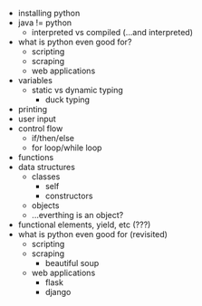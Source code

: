 * installing python
* java != python 
  * interpreted vs compiled (...and interpreted) 
* what is python even good for?
  * scripting 
  * scraping 
  * web applications 
* variables 
  * static vs dynamic typing 
    * duck typing 
* printing 
* user input
* control flow 
  * if/then/else 
  * for loop/while loop  
* functions
* data structures 
  * classes 
    * self 
    * constructors 
  * objects 
  * ...everthing is an object?  
* functional elements, yield, etc (???)
* what is python even good for (revisited) 
  * scripting 
  * scraping 
    * beautiful soup
  * web applications 
    * flask 
    * django 
